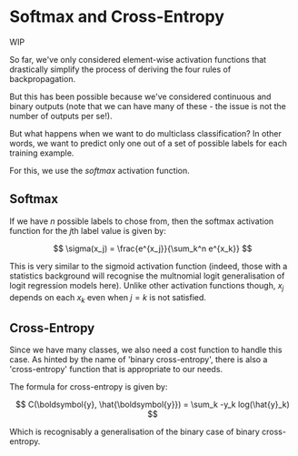 # Softmax and Cross-Entropy

WIP

So far, we've only considered element-wise activation functions that drastically simplify the process of deriving the four rules of backpropagation.

But this has been possible because we've considered continuous and binary outputs (note that we can have many of these - the issue is not the number of outputs per se!).

But what happens when we want to do multiclass classification? In other words, we want to predict only one out of a set of possible labels for each training example.

For this, we use the *softmax* activation function.

## Softmax

If we have $n$ possible labels to chose from, then the softmax activation function for the $j$th label value is given by:

$$ \sigma(x_j) = \frac{e^{x_j}}{\sum_k^n e^{x_k}} $$

This is very similar to the sigmoid activation function (indeed, those with a statistics background will recognise the multnomial logit generalisation of logit regression models here). Unlike other activation functions though, $x_j$ depends on each $x_k$ even when $j=k$ is not satisfied.

## Cross-Entropy

Since we have many classes, we also need a cost function to handle this case. As hinted by the name of 'binary cross-entropy', there is also a 'cross-entropy' function that is appropriate to our needs.

The formula for cross-entropy is given by:

$$ C(\boldsymbol{y}, \hat{\boldsymbol{y}}) = \sum_k -y_k log(\hat{y}_k) $$

Which is recognisably a generalisation of the binary case of binary cross-entropy.
